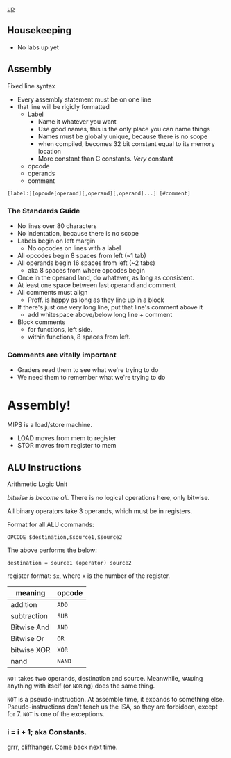 [up](../index.html)

## Housekeeping
- No labs up yet

## Assembly

Fixed line syntax
- Every assembly statement must be on one line
- that line will be rigidly formatted
	- Label
		- Name it whatever you want
		- Use good names, this is the only place you can name things
		- Names must be globally unique, because there is no scope
		- when compiled, becomes 32 bit constant equal to its memory location
		- More constant than C constants. *Very* constant
	- opcode
	- operands
	- comment

```
[label:][opcode[operand][,operand][,operand]...] [#comment]
```

### The Standards Guide

- No lines over 80 characters
- No indentation, because there is no scope
- Labels begin on left margin
	- No opcodes on lines with a label
- All opcodes begin 8 spaces from left (~1 tab)
- All operands begin 16 spaces from left (~2 tabs)
	- aka 8 spaces from where opcodes begin
- Once in the operand land, do whatever, as long as consistent.
- At least one space between last operand and comment
- All comments must align
	- Proff. is happy as long as they line up in a block
- If there's just one very long line, put that line's comment above it
	- add whitespace above/below long line + comment
- Block comments
	- for functions, left side.
	- within functions, 8 spaces from left.

### Comments are vitally important

- Graders read them to see what we're trying to do
- We need them to remember what we're trying to do

# Assembly!

MIPS is a load/store machine.
- LOAD moves from mem to register
- STOR moves from register to mem

## ALU Instructions

Arithmetic Logic Unit

*bitwise is become all.* There is no logical operations here, only bitwise.

All binary operators take 3 operands, which must be in registers.

Format for all ALU commands:
```
OPCODE $destination,$source1,$source2
```
The above performs the below:
```
destination = source1 (operator) source2
```

register format: `$x`, where x is the number of the register.

meaning | opcode
--- | ---
addition | `ADD`
subtraction | `SUB`
Bitwise And | `AND`
Bitwise Or | `OR`
bitwise XOR | `XOR`
nand | `NAND`

`NOT` takes two operands, destination and source. Meanwhile, `NAND`ing anything with itself (or `NOR`ing) does the same thing.

`NOT` is a pseudo-instruction. At assemble time, it expands to something else. Pseudo-instructions don't teach us the ISA, so they are forbidden, except for 7. `NOT` is one of the exceptions.

### i = i + 1; aka Constants.

grrr, cliffhanger. Come back next time.
